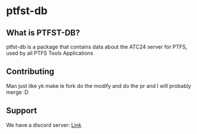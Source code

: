 # ptfst-db

## What is PTFST-DB?

ptfst-db is a package that contains data about the ATC24 server for PTFS, used by all PTFS Tools Applications

## Contributing

Man just like yk make le fork do the modify and do the pr and I will probably merge :D

## Support

We have a discord server:
[Link](https://discord.gg/8tSu4ewdsM)
